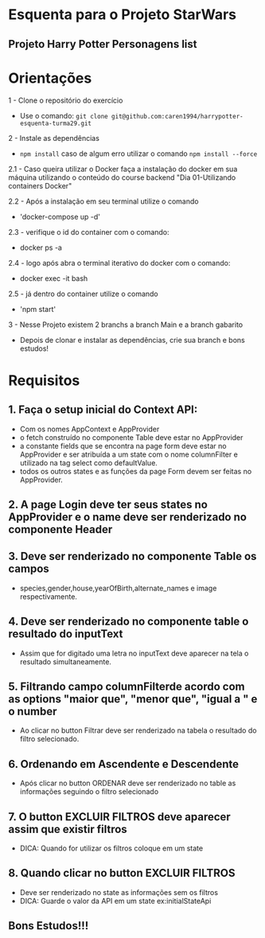 # Esquenta para o Projeto StarWars #

## Projeto Harry Potter Personagens list ##


# Orientações # 
1 - Clone o repositório do exercício
- Use o comando: 
`
 git clone git@github.com:caren1994/harrypotter-esquenta-turma29.git
`

2 - Instale as dependências
- `npm install` caso de algum erro utilizar o comando `npm install --force`

2.1 - Caso queira utilizar o Docker faça a instalação do docker em sua máquina utilizando o conteúdo do course backend "Dia 01-Utilizando containers Docker" 

2.2 - Após a instalação em seu terminal utilize o comando
- 'docker-compose up -d'
 
2.3 - verifique o id do container com o comando:
-  docker ps -a
  
2.4 - logo após abra o terminal iterativo do docker com o comando:
- docker exec -it <numero-do-container> bash
 
2.5 - já dentro do container utilize  o comando
- 'npm start'

3 - Nesse Projeto existem 2 branchs a branch Main e a branch gabarito
- Depois de clonar e instalar as dependências, crie sua branch e bons estudos!

# Requisitos #

 ## 1. Faça o setup inicial do Context API:
 -  Com os nomes AppContext e AppProvider
 -  o fetch construído no componente Table deve estar no  AppProvider
 -  a constante fields que se encontra na page form deve estar no AppProvider e ser atribuída a um state com o nome columnFilter e utilizado na tag select como defaultValue.
 -  todos os outros states e as funções da page Form devem ser feitas no AppProvider.

 ## 2. A page Login deve ter seus states no AppProvider e o name deve ser renderizado no componente Header

 ## 3. Deve ser renderizado no componente Table os campos
 -  species,gender,house,yearOfBirth,alternate_names e image respectivamente.
 
 ## 4. Deve ser renderizado no componente table o resultado do inputText
 -  Assim que for digitado uma letra no inputText deve aparecer na tela o resultado simultaneamente.
 
 ## 5. Filtrando campo columnFilterde acordo com  as options "maior que", "menor que", "igual a " e o number
 -  Ao clicar no button Filtrar deve ser renderizado na tabela o resultado do filtro selecionado.
 
 ## 6. Ordenando em Ascendente e Descendente
 - Após clicar no button ORDENAR deve ser renderizado no table as informações seguindo o filtro selecionado
 
 ## 7. O button EXCLUIR FILTROS deve aparecer assim que existir filtros
 - DICA: Quando for utilizar os filtros coloque em um state 
 
 ## 8. Quando clicar no button EXCLUIR FILTROS 
 -  Deve ser renderizado no state as informações sem os filtros
 -  DICA: Guarde o valor da API em um state ex:initialStateApi
 
 ## Bons Estudos!!!
